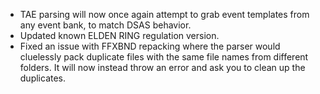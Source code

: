 * TAE parsing will now once again attempt to grab event templates from any event bank, to match DSAS behavior.
* Updated known ELDEN RING regulation version.
* Fixed an issue with FFXBND repacking where the parser would cluelessly pack duplicate files with the same file names from different folders. It will now instead throw an error and ask you to clean up the duplicates.